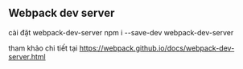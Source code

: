 Webpack dev server
-----------------------------------------------------

cài đặt webpack-dev-server
npm i --save-dev webpack-dev-server

tham khảo chi tiết tại 
https://webpack.github.io/docs/webpack-dev-server.html

